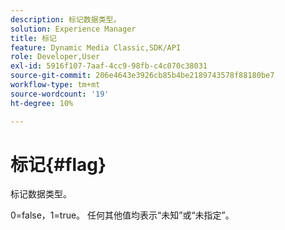 ```yaml
---
description: 标记数据类型。
solution: Experience Manager
title: 标记
feature: Dynamic Media Classic,SDK/API
role: Developer,User
exl-id: 5916f107-7aaf-4cc9-98fb-c4c070c38031
source-git-commit: 206e4643e3926cb85b4be2189743578f88180be7
workflow-type: tm+mt
source-wordcount: '19'
ht-degree: 10%

---
```


# 标记{#flag}

标记数据类型。

0=false，1=true。 任何其他值均表示“未知”或“未指定”。
